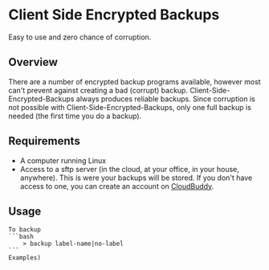 # Client Side Encrypted Backups

Easy to use and zero chance of corruption.

## Overview

There are a number of encrypted backup programs available, however most can't prevent against creating a bad (corrupt) backup.  Client-Side-Encrypted-Backups always produces reliable backups.  Since corruption is not possible with Client-Side-Encrypted-Backups, only one full backup is needed (the first time you do a backup).

## Requirements

- A computer running Linux
- Access to a sftp server (in the cloud, at your office, in your house, anywhere).  This is were your backups will be stored.  If you don't have access to one, you can create an account on [CloudBuddy](https://cloudbuddy.cloud).

## Usage
	To backup
	```bash
		> backup label-name|no-label
	```
	Examples)
